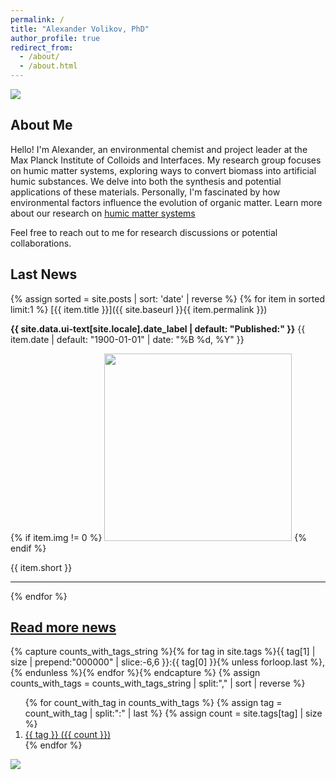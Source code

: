 ```yaml
---
permalink: /
title: "Alexander Volikov, PhD"
author_profile: true
redirect_from: 
  - /about/
  - /about.html
---
```


<div class="container">
    <img src="{{ site.baseurl }}/images/about1.jpg"/>
</div>

## About Me

Hello! I'm Alexander, an environmental chemist and project leader at the Max Planck Institute of Colloids and Interfaces.  My research group focuses on humic matter systems, exploring ways to convert biomass into artificial humic substances. We delve into both the synthesis and potential applications of these materials.  Personally, I'm fascinated by how environmental factors influence the evolution of organic matter. Learn more about our research on [humic matter systems](https://alexandervolikov.github.io/research/)

Feel free to reach out to me for research discussions or potential collaborations.

## Last News

{% assign sorted = site.posts | sort: 'date' | reverse %}
{% for item in sorted limit:1 %}
  [{{ item.title }}]({{ site.baseurl }}{{ item.permalink }})
   <p class="page__date"><strong><i class="fa fa-fw fa-calendar" aria-hidden="true"></i> {{ site.data.ui-text[site.locale].date_label | default: "Published:" }}</strong> <time datetime="{{ item.date | default: "1900-01-01" | date_to_xmlschema }}">{{ item.date | default: "1900-01-01" | date: "%B %d, %Y" }}</time></p>
   
   <div class="container">
    {% if item.img != 0 %}
      <a href="{{ item.permalink }}" ><img src="{{ site.baseurl }}{{ item.img }}" style="width: 300px;"/></a>
    {% endif %}
  </div>

  {{ item.short }}
  <hr>
{% endfor %}

## [Read more news](https://alexandervolikov.github.io/news/)

{% capture counts_with_tags_string %}{% for tag in site.tags %}{{ tag[1] | size | prepend:"000000" | slice:-6,6 }}:{{ tag[0] }}{% unless forloop.last %},{% endunless %}{% endfor %}{% endcapture %}
{% assign counts_with_tags = counts_with_tags_string | split:"," | sort | reverse %}

<ol>
  {% for count_with_tag in counts_with_tags %}
    {% assign tag = count_with_tag | split:":" | last %}
    {% assign count = site.tags[tag] | size %}
    <li><a href="/blog/tags/{{ tag | slugify }}">{{ tag }} ({{ count }})</a></li>
  {% endfor %}
</ol>


<div class="container">
    <img src="{{ site.baseurl }}/images/about2.jpg"/>
</div>